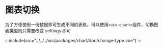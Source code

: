 # 图表切换

为了方便使用一份数据即可生成不同的表格，可以使用`<uix-chart>`组件，切换图表类型则只需要改变 settings 即可

:::include(src="../../../src/packages/chart/doc/change-type.vue")
:::
